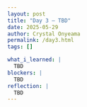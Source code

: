 ```yaml
---
layout: post
title: "Day 3 – TBD"
date: 2025-05-29
author: Crystal Onyeama
permalink: /day3.html
tags: []

what_i_learned: |
  TBD
blockers: |
  TBD
reflection: |
  TBD
---
```

